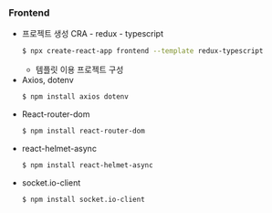 ### Frontend

- 프로젝트 생성 CRA - redux - typescript
  ```bash
  $ npx create-react-app frontend --template redux-typescript
  ```
  - 템플릿 이용 프로젝트 구성
- Axios, dotenv
  ```bash
  $ npm install axios dotenv
  ```
- React-router-dom
  ```bash
  $ npm install react-router-dom
  ```
- react-helmet-async
  ```bash
  $ npm install react-helmet-async
  ```
- socket.io-client
  ```bash
  $ npm install socket.io-client
  ```
